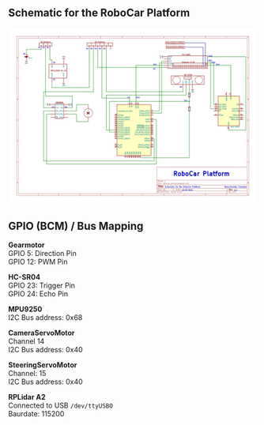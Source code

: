 ## Schematic for the RoboCar Platform

![](schematic_robocar_platform.png)


## GPIO (BCM) / Bus Mapping

**Gearmotor** <br>
GPIO 5: Direction Pin <br>
GPIO 12: PWM Pin <br>

**HC-SR04** <br>
GPIO 23: Trigger Pin <br>
GPIO 24: Echo Pin <br>

**MPU9250** <br>
I2C Bus address: 0x68 <br>

**CameraServoMotor** <br>
Channel 14 <br>
I2C Bus address: 0x40 <br>

**SteeringServoMotor** <br>
Channel: 15 <br>
I2C Bus address: 0x40 <br>

**RPLidar A2** <br>
Connected to USB `/dev/ttyUSBO` <br>
Baurdate: 115200


